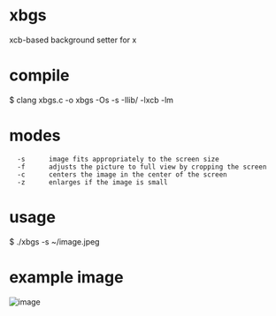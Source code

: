 # xbgs
xcb-based background setter for x

# compile
$ clang xbgs.c -o xbgs -Os -s -Ilib/ -lxcb -lm

# modes
```
  -s      image fits appropriately to the screen size
  -f      adjusts the picture to full view by cropping the screen
  -c      centers the image in the center of the screen
  -z      enlarges if the image is small
```

# usage
$ ./xbgs -s ~/image.jpeg

# example image
![image](https://github.com/user-attachments/assets/56591b44-5910-40b8-894b-5f92a06dc5a0)
